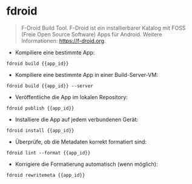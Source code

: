 # fdroid

> F-Droid Build Tool.
> F-Droid ist ein installierbarer Katalog mit FOSS (Freie Open Source Software) Apps für Android.
> Weitere Informationen: <https://f-droid.org>.

- Kompiliere eine bestimmte App:

`fdroid build {{app_id}}`

- Kompiliere eine bestimmte App in einer Build-Server-VM:

`fdroid build {{app_id}} --server`

- Veröffentliche die App im lokalen Repository:

`fdroid publish {{app_id}}`

- Installiere die App auf jedem verbundenen Gerät:

`fdroid install {{app_id}}`

- Überprüfe, ob die Metadaten korrekt formatiert sind:

`fdroid lint --format {{app_id}}`

- Korrigiere die Formatierung automatisch (wenn möglich):

`fdroid rewritemeta {{app_id}}`
